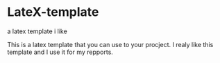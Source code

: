 # LateX-template
a latex template i like

This is a latex template that you can use to your procject. I realy like this template and I use it for my repports.
